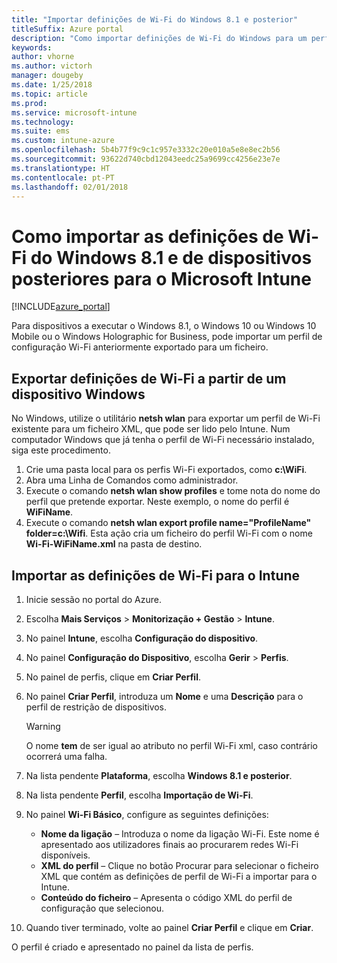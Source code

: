```yaml
---
title: "Importar definições de Wi-Fi do Windows 8.1 e posterior"
titleSuffix: Azure portal
description: "Como importar definições de Wi-Fi do Windows para um perfil Wi-Fi do Intune.\""
keywords: 
author: vhorne
ms.author: victorh
manager: dougeby
ms.date: 1/25/2018
ms.topic: article
ms.prod: 
ms.service: microsoft-intune
ms.technology: 
ms.suite: ems
ms.custom: intune-azure
ms.openlocfilehash: 5b4b77f9c9c1c957e3332c20e010a5e8e8ec2b56
ms.sourcegitcommit: 93622d740cbd12043eedc25a9699cc4256e23e7e
ms.translationtype: HT
ms.contentlocale: pt-PT
ms.lasthandoff: 02/01/2018
---
```

# <a name="how-to-import-wi-fi-settings-for-windows-81-and-later-devices-in-microsoft-intune"></a>Como importar as definições de Wi-Fi do Windows 8.1 e de dispositivos posteriores para o Microsoft Intune

[!INCLUDE[azure_portal](./includes/azure_portal.md)]

Para dispositivos a executar o Windows 8.1, o Windows 10 ou Windows 10 Mobile ou o Windows Holographic for Business, pode importar um perfil de configuração Wi-Fi anteriormente exportado para um ficheiro.

## <a name="export-wi-fi-settings-from-a-windows-device"></a>Exportar definições de Wi-Fi a partir de um dispositivo Windows

No Windows, utilize o utilitário **netsh wlan** para exportar um perfil de Wi-Fi existente para um ficheiro XML, que pode ser lido pelo Intune. Num computador Windows que já tenha o perfil de Wi-Fi necessário instalado, siga este procedimento.
1. Crie uma pasta local para os perfis Wi-Fi exportados, como **c:\WiFi**.
1. Abra uma Linha de Comandos como administrador.
1. Execute o comando **netsh wlan show profiles** e tome nota do nome do perfil que pretende exportar. Neste exemplo, o nome do perfil é **WiFiName**.
1. Execute o comando **netsh wlan export profile name="ProfileName" folder=c:\Wifi**. Esta ação cria um ficheiro do perfil Wi-Fi com o nome **Wi-Fi-WiFiName.xml** na pasta de destino.

## <a name="import-the-wi-fi-settings-into-intune"></a>Importar as definições de Wi-Fi para o Intune

1. Inicie sessão no portal do Azure.
2. Escolha **Mais Serviços** > **Monitorização + Gestão** > **Intune**.
3. No painel **Intune**, escolha **Configuração do dispositivo**.
2. No painel **Configuração do Dispositivo**, escolha **Gerir** > **Perfis**.
3. No painel de perfis, clique em **Criar Perfil**.
4. No painel **Criar Perfil**, introduza um **Nome** e uma **Descrição** para o perfil de restrição de dispositivos.

   > [!WARNING]
   > O nome **tem** de ser igual ao atributo no perfil Wi-Fi xml, caso contrário ocorrerá uma falha.

5. Na lista pendente **Plataforma**, escolha **Windows 8.1 e posterior**.
6. Na lista pendente **Perfil**, escolha **Importação de Wi-Fi**.
7. No painel **Wi-Fi Básico**, configure as seguintes definições:
    - **Nome da ligação** – Introduza o nome da ligação Wi-Fi. Este nome é apresentado aos utilizadores finais ao procurarem redes Wi-Fi disponíveis.
    - **XML do perfil** – Clique no botão Procurar para selecionar o ficheiro XML que contém as definições de perfil de Wi-Fi a importar para o Intune.
    - **Conteúdo do ficheiro** – Apresenta o código XML do perfil de configuração que selecionou.
8. Quando tiver terminado, volte ao painel **Criar Perfil** e clique em **Criar**.

O perfil é criado e apresentado no painel da lista de perfis.
